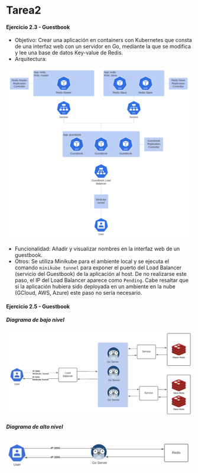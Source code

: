 # Tarea2

#### Ejercicio 2.3 - Guestbook

  * Objetivo: Crear una aplicación en containers con Kubernetes que consta de una interfaz web con un servidor en Go, mediante la que se modifica y lee una base de datos Key-value de Redis.
  * Arquitectura:

![](2.3/architecture.png)

  * Funcionalidad: Añadir y visualizar nombres en la interfaz web de un guestbook.
  * Otros: Se utiliza Minikube para el ambiente local y se ejecuta el comando `minikube tunnel` para exponer el puerto del Load Balancer (servicio del Guestbook) de la aplicación al host. De no realizarse este paso, el IP del Load Balancer aparece como `Pending`. Cabe resaltar que si la aplicación hubiera sido deployada en un ambiente en la nube (GCloud, AWS, Azure) este paso no sería necesario.

#### Ejercicio 2.5 - Guestbook
##### Diagrama de bajo nivel
![](2.5_bajo.png)
##### Diagrama de alto nivel
![](2.5_alto.png)

